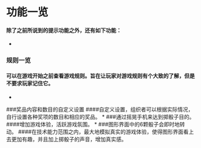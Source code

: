 # 功能一览
#### 除了之前所说到的提示功能之外，还有如下功能：
* 
###  规则一览
####  可以在游戏开始之前查看游戏规则。旨在让玩家对游戏规则有个大致的了解，但是不要求玩家记住它。
* 
###奖品内容和数目的自定义设置
####自定义设置，组织者可以根据实际情况，自行设置各种奖项的数目和相应的奖品。
* 
###通过摇晃手机来达到掷骰子目的。
####增加游戏体验，活跃游戏氛围。
* 
###图形界面中的6颗骰子会即时地转动。
####在技术能力范围之内，最大地模拟真实的游戏体验，使得图形界面看上去更加有趣，并且加上掷骰子的声音，增加真实感。

